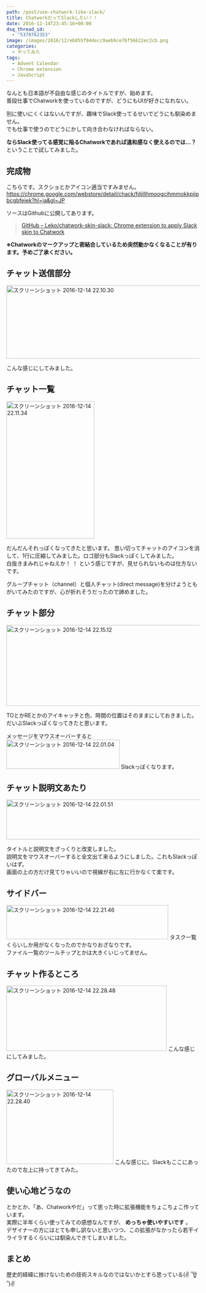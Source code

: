 ```yaml
---
path: /post/use-chatwork-like-slack/
title: ChatworkだってSlackしたい！！
date: 2016-12-14T23:45:16+00:00
dsq_thread_id:
  - "5379762353"
image: /images/2016/12/eb855f94decc9aeb6ce76f56622ec2cb.png
categories:
  - やってみた
tags:
  - Advent Calendar
  - Chrome extension
  - JavaScript
---
```

なんとも日本語が不自由な感じのタイトルですが、始めます。  
普段仕事でChatworkを使っているのですが、どうにもUIが好きになれない。

別に使いにくくはないんですが、趣味でSlack使ってるせいでどうにも馴染めません。  
でも仕事で使うのでどうにかして向き合わなければならない。

**ならSlack使ってる感覚に陥るChatworkであれば違和感なく使えるのでは…？**  
ということで試してみました。

<!--more-->

完成物
----------------------------------------

こちらです。スクショとかアイコン適当ですみません。  
<https://chrome.google.com/webstore/detail/chack/fdjillhmoogcihmmokkpiipbcgbfejek?hl=ja&gl=JP>

ソースはGithubに公開してあります。

> [GitHub – Leko/chatwork-skin-slack: Chrome extension to apply Slack skin to Chatwork](https://github.com/Leko/chatwork-skin-slack)

**※Chatworkのマークアップと密結合しているため突然動かなくなることが有ります。予めご了承ください。**

チャット送信部分
----------------------------------------

<img src="/images/2016/12/2a4a82cac962e22f0d04c4d1ce8582a9.png" alt="スクリーンショット 2016-12-14 22.10.30" width="543" height="191" class="alignnone size-full wp-image-916" />

こんな感じにしてみました。

チャット一覧
----------------------------------------

<img src="/images/2016/12/ed15bda9363fb6281f2df55836cb915b.png" alt="スクリーンショット 2016-12-14 22.11.34" width="229" height="358" class="alignnone size-full wp-image-917" />

だんだんそれっぽくなってきたと思います。 思い切ってチャットのアイコンを消して、1行に圧縮してみました。ロゴ部分もSlackっぽくしてみました。  
白抜きまみれじゃねえか！ ！ という感じですが、見せられないものは仕方ないです。

グループチャット（channel）と個人チャット(direct message)を分けようともがいてみたのですが、心が折れそうだったので諦めました。

チャット部分
----------------------------------------

<img src="/images/2016/12/1627ad8a398b4e9e6a5c20784c776a44.png" alt="スクリーンショット 2016-12-14 22.15.12" width="591" height="211" class="alignnone size-full wp-image-918" />

TOとかREとかのアイキャッチと色、時間の位置はそのままにしておきました。  
だいぶSlackっぽくなってきたと思います。

メッセージをマウスオーバーすると 
<img src="/images/2016/12/f12758331faecab6e36cdbfb454f65be.png" alt="スクリーンショット 2016-12-14 22.01.04" width="295" height="76" class="alignnone size-full wp-image-923" /> Slackっぽくなります。

チャット説明文あたり
----------------------------------------

<img src="/images/2016/12/9c4291930da7dcf8c7e7471936614a3b.png" alt="スクリーンショット 2016-12-14 22.01.51" width="702" height="104" class="alignnone size-full wp-image-919" />

タイトルと説明文をざっくりと改変しました。  
説明文をマウスオーバーすると全文出て来るようにしました。これもSlackっぽいはず。  
画面の上の方だけ見てりゃいいので視線が右に左に行かなくて楽です。

サイドバー
----------------------------------------

<img src="/images/2016/12/7c2291a0dba774bdc47b995d53e92788.png" alt="スクリーンショット 2016-12-14 22.21.46" width="422" height="89" class="alignnone size-full wp-image-920" /> タスク一覧くらいしか用がなくなったのでかなりおざなりです。  
ファイル一覧のツールチップとかは大きくいじってません。

チャット作るところ
----------------------------------------

<img src="/images/2016/12/480931b62833ab3a743d0ddc55fc75f9.png" alt="スクリーンショット 2016-12-14 22.28.48" width="418" height="170" class="alignnone size-full wp-image-921" /> こんな感じにしてみました。

グローバルメニュー
----------------------------------------

<img src="/images/2016/12/3507acbe3cdd22d1ba3a6ea5257c2554.png" alt="スクリーンショット 2016-12-14 22.28.40" width="279" height="194" class="alignnone size-full wp-image-922" /> こんな感じに。Slackもここにあったので左上に持ってきてみた。

使い心地どうなの
----------------------------------------

とかとか、「あ、Chatworkやだ」って思った時に拡張機能をちょこちょこ作っています。  
実際に半年くらい使ってみての感想なんですが、 **めっちゃ使いやすいです** 。  
デザイナーの方にはとても申し訳ないと思いつつ、この拡張がなかったら若干イライラするくらいには馴染んできてしまいました。

まとめ
----------------------------------------

歴史的経緯に挫けないための技術スキルなのではないかとすら思っている(✌ ՞ਊ ՞)✌

<div style="font-size:0px;height:0px;line-height:0px;margin:0;padding:0;clear:both">
</div>